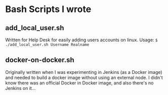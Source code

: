 # Bash Scripts I wrote

## add_local_user.sh
Written for Help Desk for easily adding users accounts on linux. Usage: <code>$ ./add_local_user.sh Username Realname</code>

## docker-on-docker.sh
Originally written when I was experimenting in Jenkins (as a Docker image) and needed to build a docker image without using an external node. I didn't know there was an official Docker in Docker image, and also there's no Jenkins on it...
